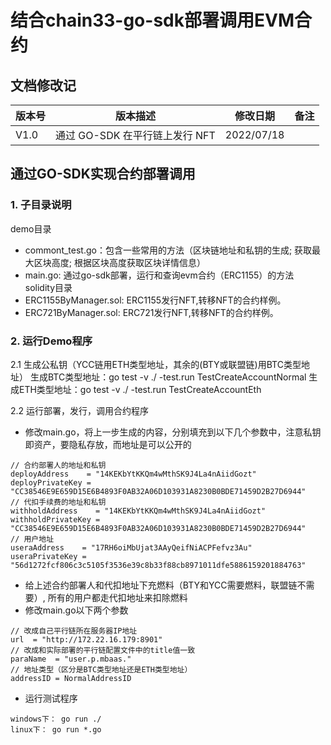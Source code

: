 # 结合chain33-go-sdk部署调用EVM合约

## 文档修改记
| 版本号 | 版本描述                              | 修改日期   | 备注 |
| ------ | ------------------------------------- | ---------- | ---- |
| V1.0   | 通过 GO-SDK 在平行链上发行 NFT| 2022/07/18 |

## 通过GO-SDK实现合约部署调用
### 1. 子目录说明
demo目录
- commont_test.go：包含一些常用的方法（区块链地址和私钥的生成; 获取最大区块高度; 根据区块高度获取区块详情信息）
- main.go: 通过go-sdk部署，运行和查询evm合约（ERC1155）的方法
solidity目录
- ERC1155ByManager.sol: ERC1155发行NFT,转移NFT的合约样例。
- ERC721ByManager.sol: ERC721发行NFT,转移NFT的合约样例。

### 2. 运行Demo程序
2.1 生成公私钥（YCC链用ETH类型地址，其余的(BTY或联盟链)用BTC类型地址）
生成BTC类型地址：go test -v ./ -test.run TestCreateAccountNormal
生成ETH类型地址：go test -v ./ -test.run TestCreateAccountEth

2.2 运行部署，发行，调用合约程序
- 修改main.go，将上一步生成的内容，分别填充到以下几个参数中，注意私钥即资产，要隐私存放，而地址是可以公开的
```  
// 合约部署人的地址和私钥
deployAddress    = "14KEKbYtKKQm4wMthSK9J4La4nAiidGozt"
deployPrivateKey = "CC38546E9E659D15E6B4893F0AB32A06D103931A8230B0BDE71459D2B27D6944"
// 代扣手续费的地址和私钥
withholdAddress    = "14KEKbYtKKQm4wMthSK9J4La4nAiidGozt"
withholdPrivateKey = "CC38546E9E659D15E6B4893F0AB32A06D103931A8230B0BDE71459D2B27D6944"
// 用户地址
useraAddress    = "17RH6oiMbUjat3AAyQeifNiACPFefvz3Au"
useraPrivateKey = "56d1272fcf806c3c5105f3536e39c8b33f88cb8971011dfe5886159201884763"
```

- 给上述合约部署人和代扣地址下充燃料（BTY和YCC需要燃料，联盟链不需要）, 所有的用户都走代扣地址来扣除燃料
- 修改main.go以下两个参数
```  
// 改成自己平行链所在服务器IP地址
url  = "http://172.22.16.179:8901"
// 改成和实际部署的平行链配置文件中的title值一致
paraName  = "user.p.mbaas."
// 地址类型（区分是BTC类型地址还是ETH类型地址）
addressID = NormalAddressID
```
- 运行测试程序  
```
windows下： go run ./
linux下： go run *.go
```
